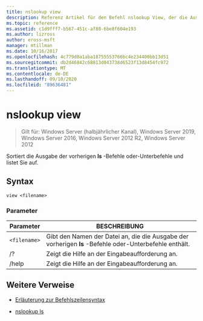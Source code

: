```yaml
---
title: nslookup view
description: Referenz Artikel für den Befehl nslookup View, der die Ausgabe der vorherigen **ls** -Befehle oder-Unterbefehle sortiert und auflistet.
ms.topic: reference
ms.assetid: c1d9fff7-b567-451c-af80-6be8f604e193
ms.author: lizross
author: eross-msft
manager: mtillman
ms.date: 10/16/2017
ms.openlocfilehash: 4c779d0a1aba18755553766bc4e234400bb13d51
ms.sourcegitcommit: db2d46842c68813d043738d6523f13d8454fc972
ms.translationtype: MT
ms.contentlocale: de-DE
ms.lasthandoff: 09/10/2020
ms.locfileid: "89636481"
---
```

# <a name="nslookup-view"></a>nslookup view

> Gilt für: Windows Server (halbjährlicher Kanal), Windows Server 2019, Windows Server 2016, Windows Server 2012 R2, Windows Server 2012

Sortiert die Ausgabe der vorherigen **ls** -Befehle oder-Unterbefehle und listet Sie auf.

## <a name="syntax"></a>Syntax

```
view <filename>
```

### <a name="parameters"></a>Parameter

| Parameter | BESCHREIBUNG |
| --------- | ----------- |
| `<filename>` | Gibt den Namen der Datei an, die die Ausgabe der vorherigen **ls** -Befehle oder-Unterbefehle enthält. |
| /? | Zeigt die Hilfe an der Eingabeaufforderung an. |
| /help | Zeigt die Hilfe an der Eingabeaufforderung an. |

## <a name="additional-references"></a>Weitere Verweise

- [Erläuterung zur Befehlszeilensyntax](command-line-syntax-key.md)

- [nslookup ls](nslookup-ls.md)
